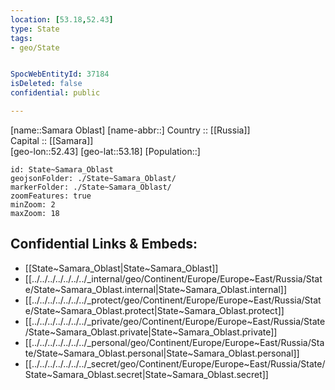 ```yaml
---
location: [53.18,52.43] 
type: State
tags:
- geo/State


SpocWebEntityId: 37184
isDeleted: false
confidential: public

---
```

[name::Samara Oblast] 
[name-abbr::] 
Country :: [[Russia]]  
Capital :: [[Samara]]  
[geo-lon::52.43] 
[geo-lat::53.18] 
[Population::] 



```leaflet
id: State~Samara_Oblast
geojsonFolder: ./State~Samara_Oblast/
markerFolder: ./State~Samara_Oblast/
zoomFeatures: true 
minZoom: 2 
maxZoom: 18
```


## Confidential Links & Embeds: 
- [[State~Samara_Oblast|State~Samara_Oblast]]  
- [[../../../../../../../_internal/geo/Continent/Europe/Europe~East/Russia/State/State~Samara_Oblast.internal|State~Samara_Oblast.internal]] 
- [[../../../../../../../_protect/geo/Continent/Europe/Europe~East/Russia/State/State~Samara_Oblast.protect|State~Samara_Oblast.protect]] 
- [[../../../../../../../_private/geo/Continent/Europe/Europe~East/Russia/State/State~Samara_Oblast.private|State~Samara_Oblast.private]] 
- [[../../../../../../../_personal/geo/Continent/Europe/Europe~East/Russia/State/State~Samara_Oblast.personal|State~Samara_Oblast.personal]] 
- [[../../../../../../../_secret/geo/Continent/Europe/Europe~East/Russia/State/State~Samara_Oblast.secret|State~Samara_Oblast.secret]] 
